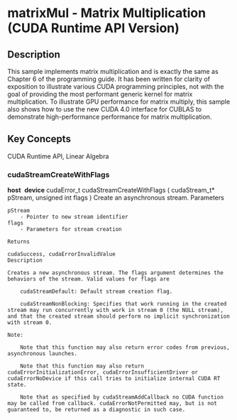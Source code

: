 # matrixMul - Matrix Multiplication (CUDA Runtime API Version)

## Description

This sample implements matrix multiplication and is exactly the same as Chapter 6 of the programming guide. It has been written for clarity of exposition to illustrate various CUDA programming principles, not with the goal of providing the most performant generic kernel for matrix multiplication.  To illustrate GPU performance for matrix multiply, this sample also shows how to use the new CUDA 4.0 interface for CUBLAS to demonstrate high-performance performance for matrix multiplication.

## Key Concepts

CUDA Runtime API, Linear Algebra

### cudaStreamCreateWithFlags

__host__ ​ __device__ ​cudaError_t cudaStreamCreateWithFlags ( cudaStream_t* pStream, unsigned int  flags )
    Create an asynchronous stream.
    Parameters

    pStream
        - Pointer to new stream identifier 
    flags
        - Parameters for stream creation

    Returns

    cudaSuccess, cudaErrorInvalidValue
    Description

    Creates a new asynchronous stream. The flags argument determines the behaviors of the stream. Valid values for flags are

        cudaStreamDefault: Default stream creation flag.

        cudaStreamNonBlocking: Specifies that work running in the created stream may run concurrently with work in stream 0 (the NULL stream), and that the created stream should perform no implicit synchronization with stream 0.

    Note:

        Note that this function may also return error codes from previous, asynchronous launches.

        Note that this function may also return cudaErrorInitializationError, cudaErrorInsufficientDriver or cudaErrorNoDevice if this call tries to initialize internal CUDA RT state.

        Note that as specified by cudaStreamAddCallback no CUDA function may be called from callback. cudaErrorNotPermitted may, but is not guaranteed to, be returned as a diagnostic in such case.

